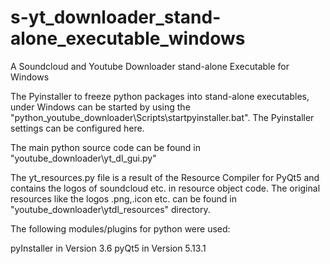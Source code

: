 # s-yt_downloader_stand-alone_executable_windows
A Soundcloud and Youtube Downloader stand-alone Executable for Windows

The Pyinstaller to freeze python packages into stand-alone executables, 
under Windows can be started by using the "python_youtube_downloader\Scripts\startpyinstaller.bat".
The Pyinstaller settings can be configured here.

The main python source code can be found in "youtube_downloader\yt_dl_gui.py"

The yt_resources.py file is a result of the Resource Compiler for PyQt5 and contains the logos of soundcloud etc. in
resource object code. The original resources like the logos .png,.icon etc. can be found in "youtube_downloader\ytdl_resources" directory. 

The following modules/plugins for python were used:

pyInstaller in Version 3.6
pyQt5 in Version 5.13.1

